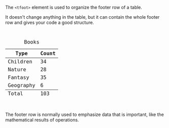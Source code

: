 The `<tfoot>` element is used to
organize the footer row of a table.

It doesn't change anything in
the table, but it can contain
the whole footer
row and gives your code a good structure.

<Editor lang="html">
<code>
<table>
  <caption>Books</caption>
  <thead>
    <tr>
        <th>Type</th>
        <th>Count</th>
    </tr>
  </thead>
  <tr>
    <td>Children</td>
    <td>34</td>
  </tr>
  <tr>
    <td>Nature</td>
    <td>28</td>
  </tr>
  <tr>
    <td>Fantasy</td>
    <td>35</td>
  </tr>
  <tr>
    <td>Geography</td>
    <td>6</td>
  </tr>
  <tfoot>
    <tr>
      <td>Total</td>
      <td>103</td>
    </tr>
  </tfoot>
</table>
</code>
</Editor>

The footer row is normally used to
emphasize data that is important, like
the mathematical results of operations.
